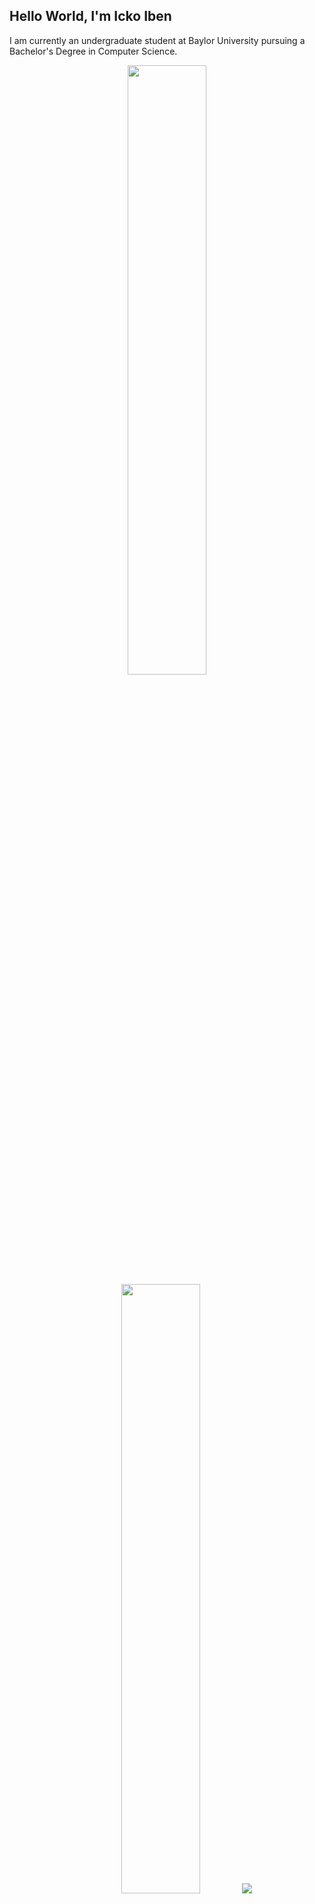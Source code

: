## Hello World, I'm Icko Iben

I am currently an undergraduate student at Baylor University pursuing a Bachelor's Degree in Computer Science.

<p align="center">
  <img height="50%" width="auto" src="https://github-readme-stats.vercel.app/api?username=ickoxii&show_icons=true&count_private=true&theme=vue-dark&hide_border=true&hide=issues,contribs&bg_color=00000000">
  <img height="50%" width="auto" src="https://github-readme-stats.vercel.app/api/top-langs/?username=ickoxii&layout=compact&hide_border=true&theme=vue-dark&bg_color=00000000&langs_count=6&hide=svelte,html,css">
  <img src ="https://github-readme-streak-stats.herokuapp.com?user=ickoxii&theme=vue-dark&hide_border=true&background=FFFFFF00">
</p>

### :wrench: What I Work On

* *Languages & Frameworks*: C/C++, Java, Python, Next.js, React, Flask, Spring Boot
* *Specialties*: Full-stack development, APIs, and database-driven applications

### :school: School Projects

* [HotelProject](https://github.com/ickoxii/HotelProject): A Java-based hotel landing page with Swing front-end, enabling room bookings.
* [SeaQuail](https://github.com/ickoxii/SeaQuail): A Python + Flask project leveraging the Lahman baseball database to solve [Immaculate Grid](https://www.immaculategrid.com/) questions.
* [WoofPetAdoptions](https://github.com/ickoxii/WoofPetAdoptions): A pet adoption website with a React and Next.js front-end, Java Spring Boot backend, and hosted on GCP for CI/CD.

### :bulb: Personal Projects

* [Clash of Clans Info Scraper](https://github.com/ickoxii/coc-info-scraper): A tool that interacts with the Clash of Clans API to scrape game data. I wrote this project to sharpen my Java skills and as an introduction to communicated with API's.
* [nsh](https://github.com/ickoxii/nsh): A lightweight shell written in C to improve my C programming skills.
* [Lox Interpreter](https://github.com/ickoxii/loxinterpreter): A compiler written in Java for the Lox Programming language. I followed Robert Nystroms book [Crafting Interpreters](https://www.craftinginterpreters.com/contents.html) to further understand how compilers and interpreters work behind the scenes.
* Check out my [dotfiles here!](https://github.com/ickoxii/.dotfiles)

### :page_with_curl: Always Learning

Currently diving deeper into API development...

<h2  align="center">📫 Reach me on</h2>
<p align="center">
  <a target="_blank"href="https://www.linkedin.com/in/icko-iben/"><img src="https://img.shields.io/badge/linkedin-%230077B5.svg?&style=for-the-badge&logo=linkedin&logoColor=white" /></a>&nbsp;&nbsp;&nbsp;&nbsp;
  <a href="mailto:ickoxii@gmail.com?subject=Hello%Icko,%20From%20Github"><img src="https://img.shields.io/badge/gmail-%23D14836.svg?&style=for-the-badge&logo=gmail&logoColor=white" /></a>&nbsp;&nbsp;&nbsp;&nbsp;
  <a href="mailto:icko_iben1@baylor.edu?subject=Hello%Icko,%20From%20Github"><img src="https://img.shields.io/badge/Outlook-0078D4.svg?&style=for-the-badge&logo=microsoft-outlook&logoColor=white" /></a>&nbsp;&nbsp;&nbsp;&nbsp;
</p>

